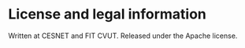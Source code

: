 # License and legal information

Written at CESNET and FIT CVUT.
Released under the Apache license.
